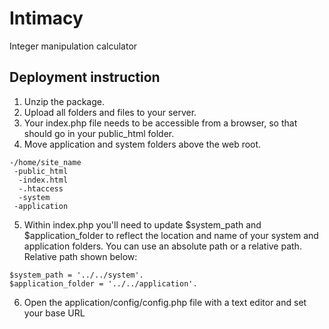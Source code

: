 # Intimacy
Integer manipulation calculator 

Deployment instruction
-----------------------------------

1. Unzip the package.
2. Upload all folders and files to your server.
3. Your index.php file needs to be accessible from a browser, so that should go in your public_html folder.
4. Move application and system folders above the web root.
```
-/home/site_name
 -public_html
  -index.html
  -.htaccess
  -system
 -application
 ```

5. Within index.php you'll need to update $system_path and $application_folder to reflect the location and name of your system and application folders. 
You can use an absolute path or a relative path. Relative path shown below:
```
$system_path = '../../system'.
$application_folder = '../../application'.
 ```

6. Open the application/config/config.php file with a text editor and set your base URL
